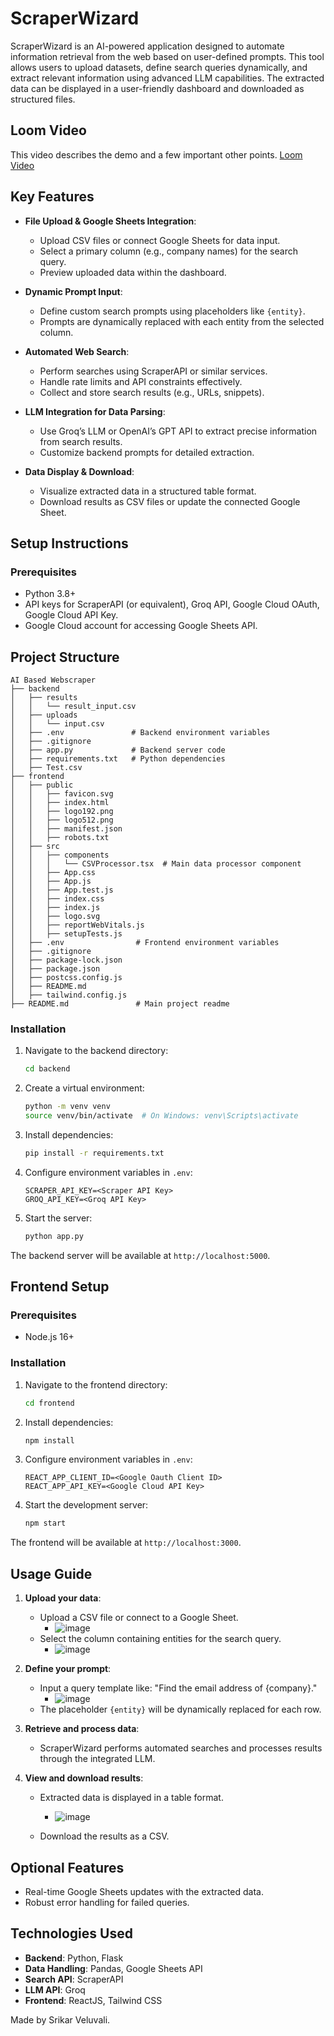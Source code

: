 # ScraperWizard

ScraperWizard is an AI-powered application designed to automate information retrieval from the web based on user-defined prompts. This tool allows users to upload datasets, define search queries dynamically, and extract relevant information using advanced LLM capabilities. The extracted data can be displayed in a user-friendly dashboard and downloaded as structured files.

## Loom Video
This video describes the demo and a few important other points.
[Loom Video](https://youtu.be/4v641dp8FMQ?si=lSfV-Ic-AkJPrIHE)

## Key Features

- **File Upload & Google Sheets Integration**:
  - Upload CSV files or connect Google Sheets for data input.
  - Select a primary column (e.g., company names) for the search query.
  - Preview uploaded data within the dashboard.

- **Dynamic Prompt Input**:
  - Define custom search prompts using placeholders like `{entity}`.
  - Prompts are dynamically replaced with each entity from the selected column.

- **Automated Web Search**:
  - Perform searches using ScraperAPI or similar services.
  - Handle rate limits and API constraints effectively.
  - Collect and store search results (e.g., URLs, snippets).

- **LLM Integration for Data Parsing**:
  - Use Groq’s LLM or OpenAI’s GPT API to extract precise information from search results.
  - Customize backend prompts for detailed extraction.

- **Data Display & Download**:
  - Visualize extracted data in a structured table format.
  - Download results as CSV files or update the connected Google Sheet.

## Setup Instructions

### Prerequisites

- Python 3.8+
- API keys for ScraperAPI (or equivalent), Groq API, Google Cloud OAuth, Google Cloud API Key.
- Google Cloud account for accessing Google Sheets API.

## Project Structure

```
AI Based Webscraper
├── backend
│   ├── results
│   │   └── result_input.csv
│   ├── uploads
│   │   └── input.csv
│   ├── .env               # Backend environment variables
│   ├── .gitignore
│   ├── app.py             # Backend server code
│   ├── requirements.txt   # Python dependencies
│   ├── Test.csv
├── frontend
│   ├── public
│   │   ├── favicon.svg
│   │   ├── index.html
│   │   ├── logo192.png
│   │   ├── logo512.png
│   │   ├── manifest.json
│   │   ├── robots.txt
│   ├── src
│   │   ├── components
│   │   │   └── CSVProcessor.tsx  # Main data processor component
│   │   ├── App.css
│   │   ├── App.js
│   │   ├── App.test.js
│   │   ├── index.css
│   │   ├── index.js
│   │   ├── logo.svg
│   │   ├── reportWebVitals.js
│   │   ├── setupTests.js
│   ├── .env                # Frontend environment variables
│   ├── .gitignore
│   ├── package-lock.json
│   ├── package.json
│   ├── postcss.config.js
│   ├── README.md
│   ├── tailwind.config.js
├── README.md               # Main project readme
```

### Installation

1. Navigate to the backend directory:
   ```bash
   cd backend
   ```

2. Create a virtual environment:
   ```bash
   python -m venv venv
   source venv/bin/activate  # On Windows: venv\Scripts\activate
   ```

3. Install dependencies:
   ```bash
   pip install -r requirements.txt
   ```

4. Configure environment variables in `.env`:
   ```plaintext
   SCRAPER_API_KEY=<Scraper API Key>
   GROQ_API_KEY=<Groq API Key>
   ```

5. Start the server:
   ```bash
   python app.py
   ```

The backend server will be available at `http://localhost:5000`.

## Frontend Setup

### Prerequisites

- Node.js 16+

### Installation

1. Navigate to the frontend directory:
   ```bash
   cd frontend
   ```

2. Install dependencies:
   ```bash
   npm install
   ```

3. Configure environment variables in `.env`:
   ```plaintext
   REACT_APP_CLIENT_ID=<Google Oauth Client ID>
   REACT_APP_API_KEY=<Google Cloud API Key>
   ```

4. Start the development server:
   ```bash
   npm start
   ```

The frontend will be available at `http://localhost:3000`.

## Usage Guide

1. **Upload your data**:
   - Upload a CSV file or connect to a Google Sheet.
     - ![image](https://github.com/user-attachments/assets/cbf94e3c-b77f-4622-a80e-187906cfbf6f)
   - Select the column containing entities for the search query.
     - ![image](https://github.com/user-attachments/assets/d062875f-d280-4eb6-998d-a1e9ff46ae1b)

2. **Define your prompt**:
   - Input a query template like: "Find the email address of {company}."
     - ![image](https://github.com/user-attachments/assets/494dc646-3166-413d-b1f2-78757c68f63f)
   - The placeholder `{entity}` will be dynamically replaced for each row.

3. **Retrieve and process data**:
   - ScraperWizard performs automated searches and processes results through the integrated LLM.

4. **View and download results**:
   - Extracted data is displayed in a table format.
     - ![image](https://github.com/user-attachments/assets/5f0c5797-1332-4b31-a496-21602e415a86)

   - Download the results as a CSV.

## Optional Features

- Real-time Google Sheets updates with the extracted data.
- Robust error handling for failed queries.

## Technologies Used

- **Backend**: Python, Flask
- **Data Handling**: Pandas, Google Sheets API
- **Search API**: ScraperAPI
- **LLM API**: Groq
- **Frontend**: ReactJS, Tailwind CSS

Made by Srikar Veluvali.

